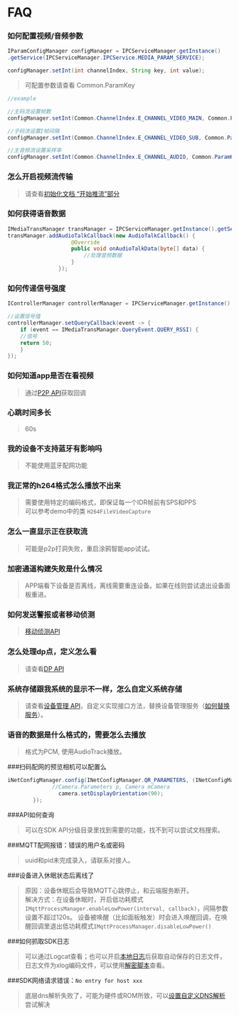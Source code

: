 # FAQ
### **如何配置视频/音频参数**

```java
IParamConfigManager configManager = IPCServiceManager.getInstance()
.getService(IPCServiceManager.IPCService.MEDIA_PARAM_SERVICE);

configManager.setInt(int channelIndex, String key, int value);
```
> 可配置参数请查看 Common.ParamKey

```java
//example

//主码流设置帧数
configManager.setInt(Common.ChannelIndex.E_CHANNEL_VIDEO_MAIN, Common.ParamKey.KEY_VIDEO_FRAME_RATE, 24);

//子码流设置I帧间隔
configManager.setInt(Common.ChannelIndex.E_CHANNEL_VIDEO_SUB, Common.ParamKey.KEY_VIDEO_I_FRAME_INTERVAL, 2);

//主音频流设置采样率
configManager.setInt(Common.ChannelIndex.E_CHANNEL_AUDIO, Common.ParamKey.KEY_AUDIO_SAMPLE_RATE, 8000);
```

### **怎么开启视频流传输**

> 请查看[初始化文档 “开始推流”部分](./sdk-chu-shi-hua.md#开始推流)

### **如何获得语音数据**

```java
IMediaTransManager transManager = IPCServiceManager.getInstance().getService(IPCServiceManager.IPCService.MEDIA_TRANS_SERVICE);
transManager.addAudioTalkCallback(new AudioTalkCallback() {
                    @Override
                    public void onAudioTalkData(byte[] data) {
                    	//处理音频数据
                    }
                });
```

### **如何传递信号强度**

```java
IControllerManager controllerManager = IPCServiceManager.getInstance().getService(IPCServiceManager.IPCService.CONTROLLER_SERVICE);

//设置信号值
controllerManager.setQueryCallback(event -> {
	if (event == IMediaTransManager.QueryEvent.QUERY_RSSI) {
	//信号
	return 50;
	}
});
```
### **如何知道app是否在看视频**

> 通过[P2P API](./sdk-api/stream.md)获取回调

### **心跳时间多长**

> 60s

### **我的设备不支持蓝牙有影响吗**

> 不能使用蓝牙配网功能

### **我正常的h264格式怎么播放不出来**

> 需要使用特定的编码格式，即保证每一个IDR帧前有SPS和PPS  
> 可以参考demo中的类 `H264FileVideoCapture`

### **怎么一直显示正在获取流**

> 可能是p2p打洞失败，重启涂鸦智能app试试。

### **加密通道构建失败是什么情况**

> APP端看下设备是否离线，离线需要重连设备。如果在线则尝试退出设备面板重进。

### **如何发送警报或者移动侦测**

> [移动侦测API](./sdk-api/motion.md)

<!--### **怎么发起视频通话**-->

### **怎么处理dp点，定义怎么看**

> 请查看[DP API](./sdk-api/dp.md)

### **系统存储跟我系统的显示不一样，怎么自定义系统存储**

> 请查看[设备管理 API](./sdk-api/device.md)，自定义实现接口方法，替换设备管理服务（[如何替换服务](./sdk-api/README.md#服务替换)）。

### **语音的数据是什么格式的，需要怎么去播放**

> 格式为PCM, 使用AudioTrack播放。

###扫码配网的预览相机可以配置么

```java
iNetConfigManager.config(INetConfigManager.QR_PARAMETERS, (INetConfigManager.OnParameterSetting) (parameters, camera) -> {
			  //Camera.Parameters p, Camera mCamera
            	camera.setDisplayOrientation(90);
        });

```

###API如何查询

> 可以在SDK API分级目录里找到需要的功能，找不到可以尝试文档搜索。

###MQTT配网报错：错误的用户名或密码

> uuid和pid未完成录入，请联系对接人。

###设备进入休眠状态后离线了

> 原因：设备休眠后会导致MQTT心跳停止，和云端服务断开。  
> 解决方式：在设备休眠时，开启低功耗模式`IMqttProcessManager.enableLowPower(interval, callback)`，间隔参数设置不超过120s。
> 设备被唤醒（比如面板触发）时会进入唤醒回调，在唤醒回调里退出低功耗模式`IMqttProcessManager.disableLowPower()`

###如何抓取SDK日志

> 可以通过Logcat查看；也可以开启[本地日志](./sdk-api/other.md)后获取自动保存的日志文件，日志文件为xlog编码文件，可以使用[解密脚本](https://github.com/Tencent/mars/wiki/Xlog-%E5%8A%A0%E5%AF%86%E4%BD%BF%E7%94%A8%E6%8C%87%E5%BC%95)查看。

###SDK网络请求错误：`No entry for host xxx`

> 底层dns解析失败了，可能为硬件或ROM所致，可以[设置自定义DNS解析](./sdk-api/other.md)尝试解决
